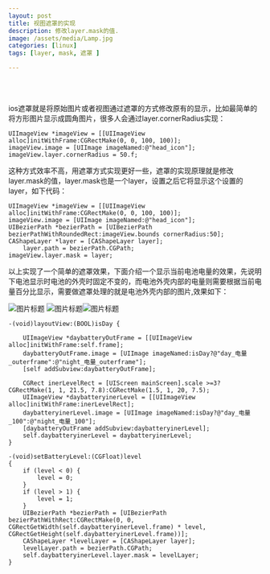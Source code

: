 ```yaml
---
layout: post
title: 视图遮罩的实现 
description: 修改layer.mask的值.
image: /assets/media/Lamp.jpg
categories: [linux]
tags: [layer, mask, 遮罩 ]

---
```

<br/>
<br/>

ios遮罩就是将原始图片或者视图通过遮罩的方式修改原有的显示，比如最简单的将方形图片显示成圆角图片，很多人会通过layer.cornerRadius实现：
```objc
UIImageView *imageView = [[UIImageView alloc]initWithFrame:CGRectMake(0, 0, 100, 100)];
imageView.image = [UIImage imageNamed:@"head_icon"];
imageView.layer.cornerRadius = 50.f;
```
这种方式效率不高，用遮罩方式实现更好一些，遮罩的实现原理就是修改layer.mask的值，layer.mask也是一个layer，设置之后它将显示这个设置的layer，如下代码：
```objc
UIImageView *imageView = [[UIImageView alloc]initWithFrame:CGRectMake(0, 0, 100, 100)];
imageView.image = [UIImage imageNamed:@"head_icon"];
UIBezierPath *bezierPath = [UIBezierPath bezierPathWithRoundedRect:imageView.bounds cornerRadius:50];
CAShapeLayer *layer = [CAShapeLayer layer];
    layer.path = bezierPath.CGPath;
imageView.layer.mask = layer;
```
以上实现了一个简单的遮罩效果，下面介绍一个显示当前电池电量的效果，先说明下电池显示时电池的外壳时固定不变的，而电池外壳内部的电量则需要根据当前电量百分比显示，需要做遮罩处理的就是电池外壳内部的图片,效果如下：

![图片标题](leanote://file/getImage?fileId=578dec5bab644135ea017c41) ![图片标题](leanote://file/getImage?fileId=578dec66ab644133ed017658)![图片标题](leanote://file/getImage?fileId=578cb13cab644133ed01510e)
```objc
-(void)layoutView:(BOOL)isDay {
    
    UIImageView *daybatteryOutFrame = [[UIImageView alloc]initWithFrame:self.frame];
    daybatteryOutFrame.image = [UIImage imageNamed:isDay?@"day_电量_outerframe":@"night_电量_outerframe"];
    [self addSubview:daybatteryOutFrame];
    
    CGRect inerLevelRect = [UIScreen mainScreen].scale >=3? CGRectMake(1, 1, 21.5, 7.8):CGRectMake(1.5, 1, 20, 7.5);
    UIImageView *daybatteryinerLevel = [[UIImageView alloc]initWithFrame:inerLevelRect];
    daybatteryinerLevel.image = [UIImage imageNamed:isDay?@"day_电量_100":@"night_电量_100"];
    [daybatteryOutFrame addSubview:daybatteryinerLevel];
    self.daybatteryinerLevel = daybatteryinerLevel;
}

-(void)setBatteryLevel:(CGFloat)level
{
    if (level < 0) {
        level = 0;
    }
    if (level > 1) {
        level = 1;
    }
    UIBezierPath *bezierPath = [UIBezierPath bezierPathWithRect:CGRectMake(0, 0, CGRectGetWidth(self.daybatteryinerLevel.frame) * level, CGRectGetHeight(self.daybatteryinerLevel.frame))];
    CAShapeLayer *levelLayer = [CAShapeLayer layer];
    levelLayer.path = bezierPath.CGPath;
    self.daybatteryinerLevel.layer.mask = levelLayer;
}
```

